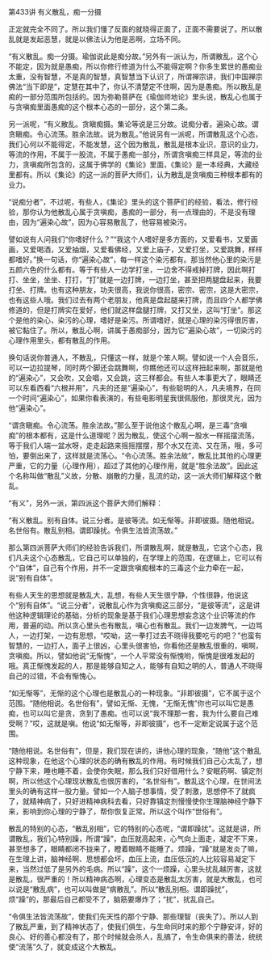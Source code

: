 第433讲 有义散乱，痴一分摄

正定就完全不同了。所以我们懂了反面的就晓得正面了，正面不需要说了。所以散乱就是发起恶慧，就是以佛法认为他是恶啊，立场不同。

“有义散乱。痴一分摄。瑜伽说此是痴分故。”另外有一派认为，所谓散乱，这个心不能定，因为就是愚痴，所以你修行修道为什么不能得定啊？你多生累世的愚痴业太重，没有智慧，不是真的智慧，真智慧当下认识了，所谓禅宗讲，我们中国禅宗佛法“当下即是”，定慧在其中了，你认不清楚定不住啊，因为是愚痴。所以散乱是痴的一部分范围所包括的。因为弥勒菩萨在《瑜伽师地论》里头说，散乱心也属于与贪嗔痴里面愚痴的这个根本心态的一部分，这个第二条。

另一派呢，“有义散乱。贪瞋痴摄。集论等说是三分故。说痴分者。遍染心故。谓贪瞋痴。令心流荡。胜余法故。说为散乱。”他说另有一派呢，所谓散乱这个心态，我们心何以不能得定，不能发慧，这个因为散乱，散乱是根本业识，意识的业力，等流的作用，不属于一股流，不属于愚痴一部分，所谓贪嗔痴三样具足，等流的业力，贪嗔痴所包含的，这属于佛学的《集论》里面，《集论》是一本经典，大藏经里都有。所以《集论》的这一派的菩萨大师们，认为散乱是贪嗔痴三种根本都有的业力。

“说痴分者”，不过呢，有些人，《集论》里头的这个菩萨们的经验，看法，修行经验，那你认为他散乱心属于贪嗔痴，愚痴的一部分，有一点理由的，不是没有理由，因为“遍染心故”，因为心容易散乱了，他容易被染污。

譬如说有人问我们“你嗜好什么？”“我这个人嗜好是多方面的，又爱看书，又爱画画，又爱喝酒，又爱抽烟，又爱看佛经，又爱上庙子，又爱打坐，又爱跳舞，样样都嗜好。”换一句话，你“遍染心故”，每一样这个染污都有。那当然他心里的染污是五颜六色的什么都有。等于有些人一边学打坐，一边舍不得戒掉打牌，因此啊打打、坐坐，坐坐、打打，“打”就是一边打牌，一边打坐，甚至把两腿盘起来，我要打坐、打牌。也有这种朋友，功夫很高，我说你很高，密宗、密宗，这是大密宗，也有这些人哦。我们过去有两个老朋友，他真是盘起腿来打牌，而且四个人都学佛修道的，但是打牌实在爱好，他们就这样盘腿打牌，又打又坐，这叫“打坐”。那这个是他的染心，染污的心理，嗜好是染污。所谓嗜好，就是心理的染污得很厉害，被它黏住了。所以，散乱心啊，讲属于愚痴部分，因为它“遍染心故”，一切染污的心理作用里头，都有散乱的作用。

换句话说你普通人，不散乱，只懂这一样，就是个笨人啊。譬如说一个人会音乐，可以一边拉提琴，同时两个脚还会跳舞啊，你瞧他还可以这样扭起来啊，那就是他的“遍染心”，又会吹，又会唱，又会跳，这三样都会。有些人本事更大了，眼睛还可以东看西看“六根并用”，凡夫的还是“遍染心”，有些聪明的人，凡夫境界，在同一个时间“遍染心”，如果你看表演的，有些电影明星我很佩服他，那很灵光，因为他“遍染心”。

“谓贪瞋痴。令心流荡。胜余法故。”那么至于说他这个散乱心啊，是三毒“贪嗔痴”的根本都有，这是什么道理呢？因为散乱，使这个心啊一股水一样摇摆流荡，等于我们人端一盆水呀，走走起路来摇摇摆摆，那个水又在流、又在荡，哦，多可怕，要倒出来了，这样就是流荡心。“令心流荡。胜余法故”，散乱比其他的心理更严重，它的力量（心理作用），超过了其他的心理作用，就是“胜余法故”。因此这个名称叫做“散乱”义故，分散、崩散的力量，乱流的动，这一派大师们解释这个散乱。

“有义”，另外一派，第四派这个菩萨大师们解释：

“有义散乱。别有自体。说三分者。是彼等流。如无惭等。非即彼摄。随他相说。名世俗有。散乱别相。谓即躁扰。令俱生法皆流荡故。”

那么第四派菩萨大师们的经验告诉我们，所谓散乱啊，就是散乱，它这个心态，我们凡夫这个心态散乱，它自己可以单独的，在学理上的范围，在逻辑上，它可以有个“自体”，自己有个作用，并不一定跟贪嗔痴根本的三毒这个业力牵在一起，说“别有自体”。

有些人天生的思想就是散乱大，乱想，有些人天生很宁静，个性很静，他说这个“别有自体”。“说三分者”，说散乱心作为贪嗔痴这三部分，“是彼等流”，这是讲他这种逻辑理论的基础，分析的现象是基于我们心理思想妄念这个业识等流的作用，普遍的动。所以贪心里头也有散乱，嗔心也有散乱。我们一边发脾气，一边骂人，一边打架，一边有思想，“哎呦，这一拳打过去不晓得我要吃亏的吧？”也蛮有智慧的，一边打人，面子上很凶，心里头很害怕，你看他还是散乱很重的，嗔啊，贪嗔痴。所以，譬如他说“无惭愧”，一个人平常没有惭愧哟，惭愧是很难发起的哦。真正惭愧发起的人，那是能够自知之人，能够有自知之明的人，普通人不晓得自己的过错，不会有惭愧心。

“如无惭等”，无惭的这个心理也是散乱心的一种现象。“非即彼摄”，它不属于这个范围。“随他相说。名世俗有”，譬如无惭、无愧，“无惭无愧”你也可以叫它是愚痴，也可以叫它是贪，贪到了愚痴。也可以说“我不理那一套，我为什么要自己难受啊？”哎，这就是嗔。他说“如无惭等，非即彼摄”，也不一定断定说属于这个范围。

“随他相说。名世俗有”，但是，我们现在讲的，讲他心理的现象，“随他”这个散乱这种现象，在他这个心理的状态的确有散乱的作用。有时候我们自己心太乱了，想宁静下来，睡也睡不着，会使你失眠，那么我们只好借用什么？安眠药啊、镇定剂啊，所以他这个心理现状散乱也很厉害的，“名世俗有”。散乱这个心理，在世间法里头的确有这样一股力量。譬如一个人脑子想事情，受了刺激，思想停不了就疯了，就精神病了，只好进精神病科去看，只好靠镇定剂慢慢使你生理脑神经宁静下来，影响到你心理的宁静了，帮你恢复正常。所以这个叫作“世俗有”。

散乱的特别的心态，“散乱别相”，它的特别的心态呢，“谓即躁扰”。这就是讲，所谓散乱，我们心特别躁，所谓“躁”，血压就高起来，心气向上面走，凝定不下来，甚至想多了，眼睛都闭不拢来了，瞪着眼睛不能睡了。烦躁，“躁”就是发炎了嘛，在生理上讲，脑神经啊、思想都会坏，血压上流，血压低沉的人比较容易凝定下来，当然过低了是另外的毛病。所以“躁”，这个一烦躁，心里头扰乱越厉害，这就是散乱，很严重的！所以精神病态啊，心理变态是散乱太厉害，就是大散乱，也可以说是“散乱病”，也可以叫做是“病散乱”。所以“散乱别相。谓即躁扰”，烦“躁”的，那最后自己都受不了，脑筋要爆炸了；“扰”，扰乱自己。

“令俱生法皆流荡故”，使我们先天性的那个宁静、那些理智（丧失了）。所以人到了散乱严重，到了精神状态了，使我们俱生，与生命同时来的那个宁静安详，好的良心、好的善心都没有了，那个时候就会杀人，乱搞了，令生命俱来的善法，统统使“流荡”久了，就变成这个大散乱。



